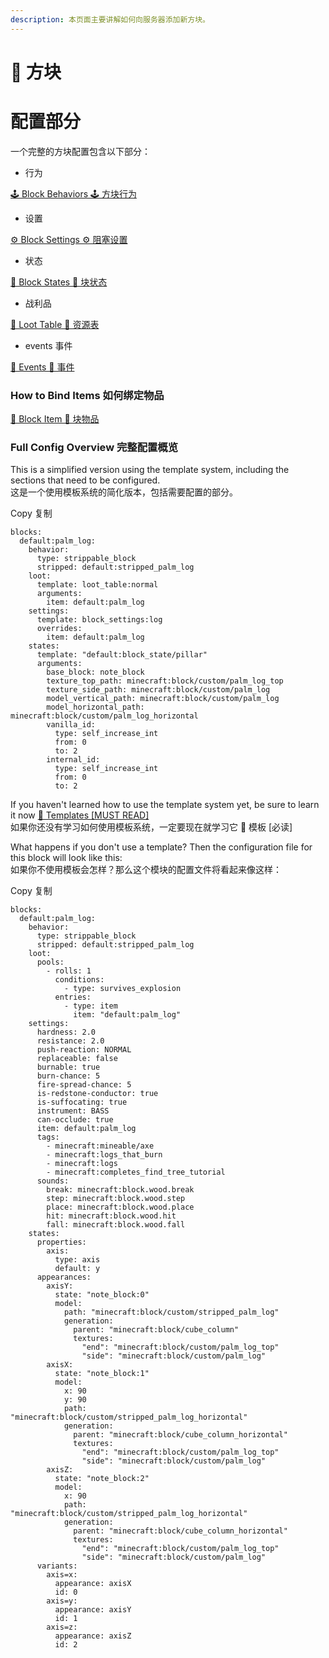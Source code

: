 ```yaml
---
description: 本页面主要讲解如何向服务器添加新方块。
---
```


# 🧱 方块

# 配置部分 <a href="#sections-to-configure" id="sections-to-configure"></a>

一个完整的方块配置包含以下部分：

* 行为

[🕹️ Block Behaviors  🕹️ 方块行为](https://mo-mi.gitbook.io/xiaomomi-plugins/craftengine/plugin-wiki/craftengine/add-new-contents/blocks/block-behaviors)

* 设置

[⚙️ Block Settings  ⚙️ 阻塞设置](https://mo-mi.gitbook.io/xiaomomi-plugins/craftengine/plugin-wiki/craftengine/add-new-contents/blocks/block-settings)

* 状态

[🔣 Block States  🔣 块状态](https://mo-mi.gitbook.io/xiaomomi-plugins/craftengine/plugin-wiki/craftengine/add-new-contents/blocks/block-states)

* 战利品

[💎 Loot Table  💎 资源表](https://mo-mi.gitbook.io/xiaomomi-plugins/craftengine/plugin-wiki/craftengine/add-new-contents/loot-table)

* events  事件

[🪇 Events  🪇 事件](https://mo-mi.gitbook.io/xiaomomi-plugins/craftengine/plugin-wiki/craftengine/add-new-contents/events)

### How to Bind Items  如何绑定物品 <a href="#how-to-bind-items" id="how-to-bind-items"></a>

[🧱 Block Item   🧱 块物品](https://mo-mi.gitbook.io/xiaomomi-plugins/craftengine/plugin-wiki/craftengine/add-new-contents/items/item-behaviors/block-item)

### Full Config Overview  完整配置概览 <a href="#full-config-overview" id="full-config-overview"></a>

This is a simplified version using the template system, including the sections that need to be configured.\
这是一个使用模板系统的简化版本，包括需要配置的部分。

Copy  复制

```
blocks:
  default:palm_log:
    behavior:
      type: strippable_block
      stripped: default:stripped_palm_log
    loot:
      template: loot_table:normal
      arguments:
        item: default:palm_log
    settings:
      template: block_settings:log
      overrides:
        item: default:palm_log
    states:
      template: "default:block_state/pillar"
      arguments:
        base_block: note_block
        texture_top_path: minecraft:block/custom/palm_log_top
        texture_side_path: minecraft:block/custom/palm_log
        model_vertical_path: minecraft:block/custom/palm_log
        model_horizontal_path: minecraft:block/custom/palm_log_horizontal
        vanilla_id:
          type: self_increase_int
          from: 0
          to: 2
        internal_id:
          type: self_increase_int
          from: 0
          to: 2
```

If you haven't learned how to use the template system yet, be sure to learn it now [📄 Templates \[MUST READ\]](https://mo-mi.gitbook.io/xiaomomi-plugins/craftengine/plugin-wiki/craftengine/add-new-contents/templates-must-read)\
如果你还没有学习如何使用模板系统，一定要现在就学习它 📄 模板 \[必读]

What happens if you don't use a template? Then the configuration file for this block will look like this:\
如果你不使用模板会怎样？那么这个模块的配置文件将看起来像这样：

Copy  复制

```
blocks:
  default:palm_log:
    behavior:
      type: strippable_block
      stripped: default:stripped_palm_log
    loot:
      pools:
        - rolls: 1
          conditions:
            - type: survives_explosion
          entries:
            - type: item
              item: "default:palm_log"
    settings:
      hardness: 2.0
      resistance: 2.0
      push-reaction: NORMAL
      replaceable: false
      burnable: true
      burn-chance: 5
      fire-spread-chance: 5
      is-redstone-conductor: true
      is-suffocating: true
      instrument: BASS
      can-occlude: true
      item: default:palm_log
      tags:
        - minecraft:mineable/axe
        - minecraft:logs_that_burn
        - minecraft:logs
        - minecraft:completes_find_tree_tutorial
      sounds:
        break: minecraft:block.wood.break
        step: minecraft:block.wood.step
        place: minecraft:block.wood.place
        hit: minecraft:block.wood.hit
        fall: minecraft:block.wood.fall
    states:
      properties:
        axis:
          type: axis
          default: y
      appearances:
        axisY:
          state: "note_block:0"
          model:
            path: "minecraft:block/custom/stripped_palm_log"
            generation:
              parent: "minecraft:block/cube_column"
              textures:
                "end": "minecraft:block/custom/palm_log_top"
                "side": "minecraft:block/custom/palm_log"
        axisX:
          state: "note_block:1"
          model:
            x: 90
            y: 90
            path: "minecraft:block/custom/stripped_palm_log_horizontal"
            generation:
              parent: "minecraft:block/cube_column_horizontal"
              textures:
                "end": "minecraft:block/custom/palm_log_top"
                "side": "minecraft:block/custom/palm_log"
        axisZ:
          state: "note_block:2"
          model:
            x: 90
            path: "minecraft:block/custom/stripped_palm_log_horizontal"
            generation:
              parent: "minecraft:block/cube_column_horizontal"
              textures:
                "end": "minecraft:block/custom/palm_log_top"
                "side": "minecraft:block/custom/palm_log"
      variants:
        axis=x:
          appearance: axisX
          id: 0
        axis=y:
          appearance: axisY
          id: 1
        axis=z:
          appearance: axisZ
          id: 2
```
